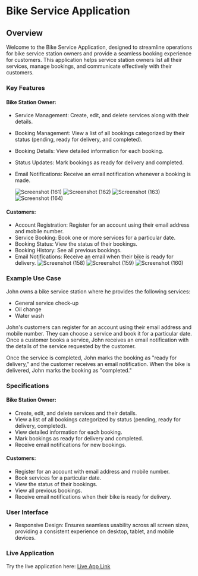 # Bike Service Application

## Overview

Welcome to the Bike Service Application, designed to streamline operations for bike service station owners and provide a seamless booking experience for customers. This application helps service station owners list all their services, manage bookings, and communicate effectively with their customers.

### Key Features

#### Bike Station Owner:
- Service Management: Create, edit, and delete services along with their details.
- Booking Management: View a list of all bookings categorized by their status (pending, ready for delivery, and completed).
- Booking Details: View detailed information for each booking.
- Status Updates: Mark bookings as ready for delivery and completed.
- Email Notifications: Receive an email notification whenever a booking is made.

  ![Screenshot (161)](https://github.com/user-attachments/assets/e4c4ab1b-f239-4479-ad8e-84bcdc0fc73b)
  ![Screenshot (162)](https://github.com/user-attachments/assets/b650be3c-fb3e-4fc6-995e-eb74943f9ce7)
  ![Screenshot (163)](https://github.com/user-attachments/assets/952bbc4f-1311-40c3-af51-b6dac7fa106d)
  ![Screenshot (164)](https://github.com/user-attachments/assets/54efbea4-1be1-4742-85d4-09500f771439)

#### Customers:
- Account Registration: Register for an account using their email address and mobile number.
- Service Booking: Book one or more services for a particular date.
- Booking Status: View the status of their bookings.
- Booking History: See all previous bookings.
- Email Notifications: Receive an email when their bike is ready for delivery.
![Screenshot (158)](https://github.com/user-attachments/assets/c2ef50f0-9ed1-4f42-a977-13f876c115e7)
![Screenshot (159)](https://github.com/user-attachments/assets/b4468bfa-9ef6-4518-a08a-267b3d5758bc)
![Screenshot (160)](https://github.com/user-attachments/assets/dad9c49c-b5f4-42cd-a1b1-cb1d554ffd75)


### Example Use Case
John owns a bike service station where he provides the following services:
- General service check-up
- Oil change
- Water wash

John's customers can register for an account using their email address and mobile number. They can choose a service and book it for a particular date. Once a customer books a service, John receives an email notification with the details of the service requested by the customer.

Once the service is completed, John marks the booking as "ready for delivery," and the customer receives an email notification. When the bike is delivered, John marks the booking as "completed."

### Specifications

#### Bike Station Owner:
- Create, edit, and delete services and their details.
- View a list of all bookings categorized by status (pending, ready for delivery, completed).
- View detailed information for each booking.
- Mark bookings as ready for delivery and completed.
- Receive email notifications for new bookings.

#### Customers:
- Register for an account with email address and mobile number.
- Book services for a particular date.
- View the status of their bookings.
- View all previous bookings.
- Receive email notifications when their bike is ready for delivery.

### User Interface

- Responsive Design: Ensures seamless usability across all screen sizes, providing a consistent experience on desktop, tablet, and mobile devices.

### Live Application

Try the live application here: [Live App Link](https://main--bike-service-app000.netlify.app)
